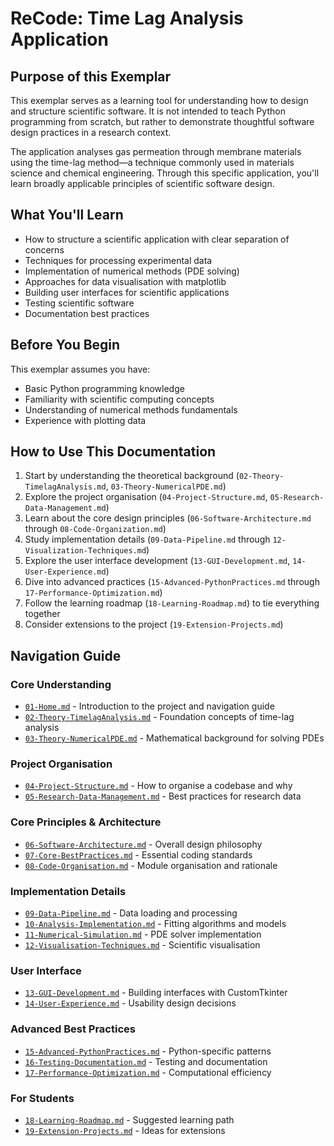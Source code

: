 # ReCode: Time Lag Analysis Application


## Purpose of this Exemplar

This exemplar serves as a learning tool for understanding how to design and structure scientific software. It is not intended to teach Python programming from scratch, but rather to demonstrate thoughtful software design practices in a research context.


The application analyses gas permeation through membrane materials using the time-lag method—a technique commonly used in materials science and chemical engineering. Through this specific application, you'll learn broadly applicable principles of scientific software design.

## What You'll Learn

- How to structure a scientific application with clear separation of concerns
- Techniques for processing experimental data
- Implementation of numerical methods (PDE solving)
- Approaches for data visualisation with matplotlib
- Building user interfaces for scientific applications
- Testing scientific software
- Documentation best practices

## Before You Begin

This exemplar assumes you have:

- Basic Python programming knowledge
- Familiarity with scientific computing concepts
- Understanding of numerical methods fundamentals
- Experience with plotting data

## How to Use This Documentation

1. Start by understanding the theoretical background (`02-Theory-TimelagAnalysis.md`, `03-Theory-NumericalPDE.md`)
2. Explore the project organisation (`04-Project-Structure.md`, `05-Research-Data-Management.md`)
3. Learn about the core design principles (`06-Software-Architecture.md` through `08-Code-Organization.md`)
4. Study implementation details (`09-Data-Pipeline.md` through `12-Visualization-Techniques.md`)
5. Explore the user interface development (`13-GUI-Development.md`, `14-User-Experience.md`)
6. Dive into advanced practices (`15-Advanced-PythonPractices.md` through `17-Performance-Optimization.md`) 
7. Follow the learning roadmap (`18-Learning-Roadmap.md`) to tie everything together
8. Consider extensions to the project (`19-Extension-Projects.md`)

## Navigation Guide

### Core Understanding
- [`01-Home.md`](01-Home.md) - Introduction to the project and navigation guide
- [`02-Theory-TimelagAnalysis.md`](02-Theory-TimelagAnalysis.md) - Foundation concepts of time-lag analysis
- [`03-Theory-NumericalPDE.md`](03-Theory-NumericalPDE.md) - Mathematical background for solving PDEs

### Project Organisation
- [`04-Project-Structure.md`](04-Project-Structure.md) - How to organise a codebase and why
- [`05-Research-Data-Management.md`](05-Research-Data-Management.md) - Best practices for research data

### Core Principles & Architecture
- [`06-Software-Architecture.md`](06-Software-Architecture.md) - Overall design philosophy 
- [`07-Core-BestPractices.md`](07-Core-BestPractices.md) - Essential coding standards
- [`08-Code-Organisation.md`](08-Code-Organisation.md) - Module organisation and rationale

### Implementation Details
- [`09-Data-Pipeline.md`](09-Data-Pipeline.md) - Data loading and processing
- [`10-Analysis-Implementation.md`](10-Analysis-Implementation.md) - Fitting algorithms and models
- [`11-Numerical-Simulation.md`](11-Numerical-Simulation.md) - PDE solver implementation
- [`12-Visualisation-Techniques.md`](12-Visualisation-Techniques.md) - Scientific visualisation

### User Interface
- [`13-GUI-Development.md`](13-GUI-Development.md) - Building interfaces with CustomTkinter
- [`14-User-Experience.md`](14-User-Experience.md) - Usability design decisions

### Advanced Best Practices
- [`15-Advanced-PythonPractices.md`](15-Advanced-PythonPractices.md) - Python-specific patterns
- [`16-Testing-Documentation.md`](16-Testing-Documentation.md) - Testing and documentation
- [`17-Performance-Optimization.md`](17-Performance-Optimization.md) - Computational efficiency

### For Students
- [`18-Learning-Roadmap.md`](18-Learning-Roadmap.md) - Suggested learning path
- [`19-Extension-Projects.md`](19-Extension-Projects.md) - Ideas for extensions
